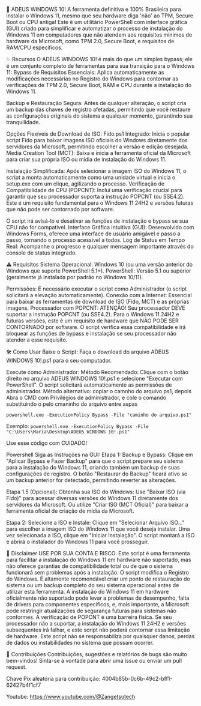 🚀 ADEUS WINDOWS 10!
A ferramenta definitiva  e 100% Brasileira para instalar o Windows 11, mesmo que seu hardware diga 'não' ao TPM, Secure Boot ou CPU antiga!
Este é um utilitário PowerShell com interface gráfica (GUI) criado para simplificar e automatizar o processo de instalação do Windows 11 em computadores que não atendem aos requisitos mínimos de hardware da Microsoft, como TPM 2.0, Secure Boot, e requisitos de RAM/CPU específicos.

✨ Recursos
O ADEUS WINDOWS 10! é mais do que um simples bypass; ele é um conjunto completo de ferramentas para sua transição para o Windows 11:
Bypass de Requisitos Essenciais: Aplica automaticamente as modificações necessárias no Registro do Windows para contornar as verificações de TPM 2.0, Secure Boot, RAM e CPU durante a instalação do Windows 11.

Backup e Restauração Segura: Antes de qualquer alteração, o script cria um backup das chaves de registro afetadas, permitindo que você restaure as configurações originais do sistema a qualquer momento, garantindo sua tranquilidade.

Opções Flexíveis de Download de ISO:
Fido.ps1 Integrado: Inicia o popular script Fido para baixar imagens ISO oficiais do Windows diretamente dos servidores da Microsoft, permitindo escolher a versão e edição desejada.
Media Creation Tool (MCT): Baixa e inicia a ferramenta oficial da Microsoft para criar sua própria ISO ou mídia de instalação do Windows 11.

Instalação Simplificada: Após selecionar a imagem ISO do Windows 11, o script a monta automaticamente como uma unidade virtual e inicia o setup.exe com um clique, agilizando o processo.
Verificação de Compatibilidade de CPU (POPCNT): Inclui uma verificação crucial para garantir que seu processador suporta a instrução POPCNT (ou SSE4.2). Este é um requisito fundamental para o Windows 11 24H2 e versões futuras que não pode ser contornado por software.

O script irá avisá-lo e desativar as funções de instalação e bypass se sua CPU não for compatível.
Interface Gráfica Intuitiva (GUI): Desenvolvido com Windows Forms, oferece uma interface de usuário amigável e passo a passo, tornando o processo acessível a todos.
Log de Status em Tempo Real: Acompanhe o progresso e qualquer mensagem importante através do console de status integrado.

⚠️ Requisitos
Sistema Operacional: Windows 10 (ou uma versão anterior do Windows que suporte PowerShell 5.1+).
PowerShell: Versão 5.1 ou superior (geralmente já instalada por padrão no Windows 10/11).

Permissões: É necessário executar o script como Administrador (o script solicitará a elevação automaticamente).
Conexão com a Internet: Essencial para baixar as ferramentas de download de ISO (Fido, MCT) e as próprias imagens.
Processador com POPCNT: ATENÇÃO! Seu processador DEVE suportar a instrução POPCNT (ou SSE4.2). Para o Windows 11 24H2 e futuras versões, este é um requisito de hardware que NÃO PODE SER CONTORNADO por software. 
O script verifica essa compatibilidade e irá bloquear as funções de bypass e instalação se seu processador não atender a esse requisito.

🛠️ Como Usar
Baixe o Script: Faça o download do arquivo ADEUS WINDOWS 10!.ps1 para o seu computador.

Execute como Administrador:
Método Recomendado: Clique com o botão direito no arquivo ADEUS WINDOWS 10!.ps1 e selecione "Executar com PowerShell". O script solicitará automaticamente as permissões de administrador.
Método alternativo: copiar o camnho do arquivo ps1, depois Abra o CMD com Privilégios de administrador, e cole o comando substituindo o pelo cmaninho do arquivo entre aspas

```powershell.exe -ExecutionPolicy Bypass -File "caminho do arquivo.ps1"```

Exemplo:
```powershell.exe -ExecutionPolicy Bypass -File "C:\Users\Maria\Desktop\ADEUS WINDOWS 10!.ps1"```

Use esse código com CUIDADO!

Powershell
Siga as Instruções na GUI:
Etapa 1: Backup e Bypass:
Clique em "Aplicar Bypass e Fazer Backup" para que o script prepare seu sistema para a instalação do Windows 11, criando também um backup de suas configurações de registro.
O botão "Restaurar do Backup" ficará ativo se um backup anterior for detectado, permitindo reverter as alterações.

Etapa 1.5 (Opcional): Obtenha sua ISO do Windows:
Use "Baixar ISO (via Fido)" para acessar diversas versões do Windows 11 diretamente dos servidores da Microsoft.
Ou utilize "Criar ISO (MCT Oficial)" para baixar a ferramenta oficial de criação de mídia da Microsoft.

Etapa 2: Selecione a ISO e Instale:
Clique em "Selecionar Arquivo ISO..." para escolher a imagem ISO do Windows 11 que você deseja instalar.
Uma vez selecionada a ISO, clique em "Iniciar Instalação". O script montará a ISO e abrirá o instalador do Windows 11 para você prosseguir.

🛑 Disclaimer
USE POR SUA CONTA E RISCO. Este script é uma ferramenta para facilitar a instalação do Windows 11 em hardware não suportado, mas não oferece garantias de compatibilidade total ou de que o sistema funcionará sem problemas após a instalação.
O script modifica o Registro do Windows. É altamente recomendável criar um ponto de restauração do sistema ou um backup completo do seu sistema operacional antes de utilizar esta ferramenta.
A instalação do Windows 11 em hardware oficialmente não suportado pode levar a problemas de desempenho, falta de drivers para componentes específicos, e, mais importante, a Microsoft pode restringir atualizações de segurança futuras para sistemas não conformes.
A verificação de POPCNT é uma barreira física. Se seu processador não a suportar, a instalação do Windows 11 24H2 e versões subsequentes irá falhar, e este script não poderá contornar essa limitação de hardware.
Este script não se responsabiliza por quaisquer danos, perdas de dados ou instabilidades no sistema que possam ocorrer.

🤝 Contribuições
Contribuições, sugestões e relatórios de bugs são muito bem-vindos! Sinta-se à vontade para abrir uma issue ou enviar um pull request.

Chave Pix aleatória para contribuição:
4004b85b-0c6b-49c2-bff1-62427b4f1cf7

Youtube: https://www.youtube.com/@Zangetsutech
